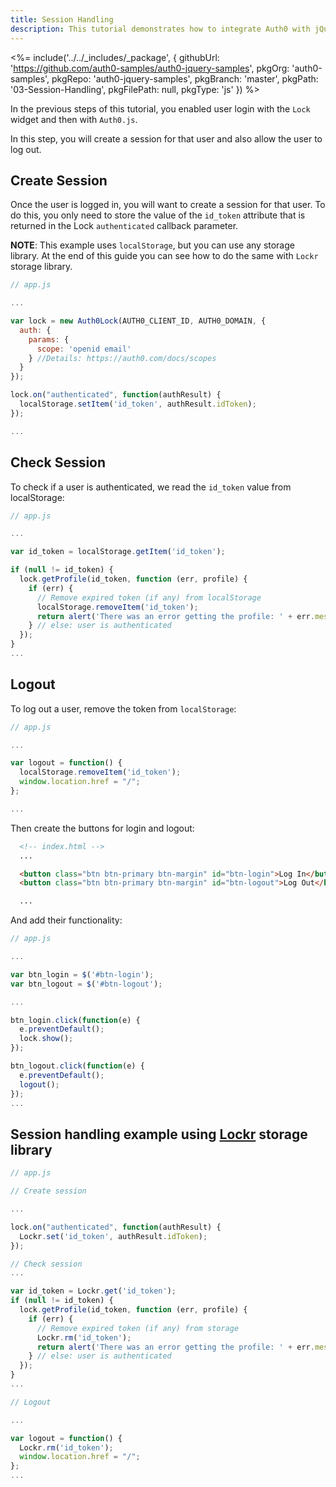 ```yaml
---
title: Session Handling
description: This tutorial demonstrates how to integrate Auth0 with jQuery to add session handling and logout to your web app.
---
```


<%= include('../../_includes/_package', {
  githubUrl: 'https://github.com/auth0-samples/auth0-jquery-samples',
  pkgOrg: 'auth0-samples',
  pkgRepo: 'auth0-jquery-samples',
  pkgBranch: 'master',
  pkgPath: '03-Session-Handling',
  pkgFilePath: null,
  pkgType: 'js'
}) %>

In the previous steps of this tutorial, you enabled user login with the `Lock` widget and then with `Auth0.js`.

In this step, you will create a session for that user and also allow the user to log out.

## Create Session

Once the user is logged in, you will want to create a session for that user. To do this, you only need to store the value of the `id_token` attribute that is returned in the Lock `authenticated` callback parameter.

**NOTE**: This example uses `localStorage`, but you can use any storage library. At the end of this guide you can see how to do the same with `Lockr` storage library.

```javascript
// app.js

...

var lock = new Auth0Lock(AUTH0_CLIENT_ID, AUTH0_DOMAIN, {
  auth: {
    params: { 
      scope: 'openid email'
    } //Details: https://auth0.com/docs/scopes
  }
});

lock.on("authenticated", function(authResult) {
  localStorage.setItem('id_token', authResult.idToken);
});

...
```

## Check Session

To check if a user is authenticated, we read the `id_token` value from localStorage:

```javascript
// app.js

...

var id_token = localStorage.getItem('id_token');

if (null != id_token) {
  lock.getProfile(id_token, function (err, profile) {
    if (err) {
      // Remove expired token (if any) from localStorage
      localStorage.removeItem('id_token');
      return alert('There was an error getting the profile: ' + err.message);
    } // else: user is authenticated
  });
}
...
```

## Logout

To log out a user, remove the token from `localStorage`:

```javascript
// app.js

...

var logout = function() {
  localStorage.removeItem('id_token');
  window.location.href = "/";
};

...
```

Then create the buttons for login and logout:

```html
  <!-- index.html -->
  ...

  <button class="btn btn-primary btn-margin" id="btn-login">Log In</button>
  <button class="btn btn-primary btn-margin" id="btn-logout">Log Out</button>

  ...
```

And add their functionality:

```javascript
// app.js

...

var btn_login = $('#btn-login');
var btn_logout = $('#btn-logout');

...

btn_login.click(function(e) {
  e.preventDefault();
  lock.show();
});

btn_logout.click(function(e) {
  e.preventDefault();
  logout();
});
...
```

## Session handling example using [Lockr](https://github.com/tsironis/lockr) storage library

```javascript
// app.js

// Create session

...

lock.on("authenticated", function(authResult) {
  Lockr.set('id_token', authResult.idToken);
});

// Check session
...

var id_token = Lockr.get('id_token');
if (null != id_token) {
  lock.getProfile(id_token, function (err, profile) {
    if (err) {
      // Remove expired token (if any) from storage
      Lockr.rm('id_token');
      return alert('There was an error getting the profile: ' + err.message);
    } // else: user is authenticated
  });
}
...

// Logout

...

var logout = function() {
  Lockr.rm('id_token');
  window.location.href = "/";
};
...
```